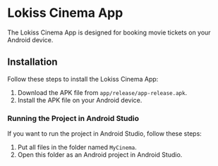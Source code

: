 # Lokiss Cinema App

The Lokiss Cinema App is designed for booking movie tickets on your Android device.


## Installation

Follow these steps to install the Lokiss Cinema App:

1. Download the APK file from `app/release/app-release.apk`.
2. Install the APK file on your Android device.

### Running the Project in Android Studio

If you want to run the project in Android Studio, follow these steps:

1. Put all files in the folder named `MyCinema`.
2. Open this folder as an Android project in Android Studio.


